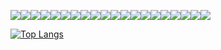 
<img src="https://img.shields.io/badge/react-20232a.svg?style=for-the-badge&logo=react&logoColor=61DAFB" /><img src="https://img.shields.io/badge/javascript-F7DF1E.svg?style=for-the-badge&logo=javascript&logoColor=white" /><img src="https://img.shields.io/badge/next.js-000000.svg?style=for-the-badge&logo=next.js&logoColor=white" /><img src="https://img.shields.io/badge/python-3776AB.svg?style=for-the-badge&logo=python&logoColor=white" /><img src="https://img.shields.io/badge/pytorch-EE4C2C.svg?style=for-the-badge&logo=pytorch&logoColor=white" /><img src="https://img.shields.io/badge/tensorflow-FF6F00.svg?style=for-the-badge&logo=tensorflow&logoColor=white" /><img src="https://img.shields.io/badge/django-092E20.svg?style=for-the-badge&logo=django&logoColor=white" /><img src="https://img.shields.io/badge/flask-000000.svg?style=for-the-badge&logo=flask&logoColor=white" /><img src="https://img.shields.io/badge/postgresql-4169E1.svg?style=for-the-badge&logo=postgresql&logoColor=white" /><img src="https://img.shields.io/badge/mongodb-47A248.svg?style=for-the-badge&logo=mongodb&logoColor=white" /><img src="https://img.shields.io/badge/huggingface-20232a.svg?style=for-the-badge&logo=huggingface&logoColor=61DAFB" /><img src="https://img.shields.io/badge/docker-2496ED.svg?style=for-the-badge&logo=docker&logoColor=white" /><img src="https://img.shields.io/badge/aws-232F3E.svg?style=for-the-badge&logo=amazon-aws&logoColor=white" /><img src="https://img.shields.io/badge/azure-0078D4.svg?style=for-the-badge&logo=microsoft-azure&logoColor=white" /><img src="https://img.shields.io/badge/node.js-339933.svg?style=for-the-badge&logo=nodedotjs&logoColor=white" /><img src="https://img.shields.io/badge/express-000000.svg?style=for-the-badge&logo=express&logoColor=white" /><img src="https://img.shields.io/badge/pandas-150458.svg?style=for-the-badge&logo=pandas&logoColor=white" /><img src="https://img.shields.io/badge/numpy-013243.svg?style=for-the-badge&logo=numpy&logoColor=white" /><img src="https://img.shields.io/badge/scikit--learn-F7931E.svg?style=for-the-badge&logo=scikit-learn&logoColor=white" /><img src="https://img.shields.io/badge/opencv-5C3EE8.svg?style=for-the-badge&logo=opencv&logoColor=white" />


[![Top Langs](https://github-readme-stats.vercel.app/api/top-langs/?username=YechanJung)](https://github.com/anuraghazra/github-readme-stats)

<!--
- 🔭 I’m currently working on ...
- 🌱 I’m currently learning ...
- 👯 I’m looking to collaborate on ...
- 🤔 I’m looking for help with ...
- 💬 Ask me about ...
- 📫 How to reach me: ...
- 😄 Pronouns: ...
- ⚡ Fun fact: ...

-->
